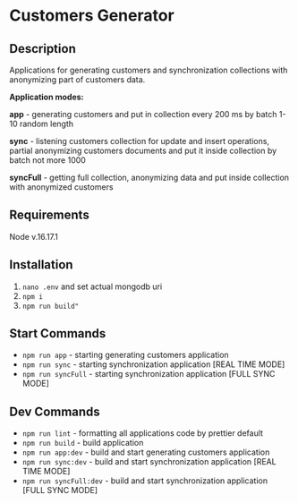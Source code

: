 # Customers Generator

## Description

Applications for generating customers and synchronization collections with anonymizing part of customers data.

<b>Application modes: </b>

<b>app</b> - generating customers and put in collection every 200 ms by batch 1-10 random length

<b>sync</b> - listening customers collection for update and insert operations, partial anonymizing customers documents and put it inside collection by batch not more 1000

<b>syncFull</b> - getting full collection, anonymizing data and put inside collection with anonymized customers

## Requirements

Node v.16.17.1

## Installation

1. `nano .env` and set actual mongodb uri
2. `npm i`
3. `npm run build"`

## Start Commands

- `npm run app` - starting generating customers application
- `npm run sync` - starting synchronization application [REAL TIME MODE]
- `npm run syncFull` - starting synchronization application [FULL SYNC MODE]

## Dev Commands

- `npm run lint` - formatting all applications code by prettier default
- `npm run build` - build application
- `npm run app:dev` - build and start generating customers application
- `npm run sync:dev` - build and start synchronization application [REAL TIME MODE]
- `npm run syncFull:dev` - build and start synchronization application [FULL SYNC MODE]
